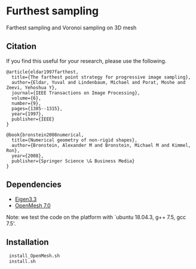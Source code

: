 # Furthest sampling
Farthest sampling and Voronoi sampling on 3D mesh

## Citation

If you find this useful for your research, please use the following.

```
@article{eldar1997farthest,
  title={The farthest point strategy for progressive image sampling},
  author={Eldar, Yuval and Lindenbaum, Michael and Porat, Moshe and Zeevi, Yehoshua Y},
  journal={IEEE Transactions on Image Processing},
  volume={6},
  number={9},
  pages={1305--1315},
  year={1997},
  publisher={IEEE}
}

@book{bronstein2008numerical,
  title={Numerical geometry of non-rigid shapes},
  author={Bronstein, Alexander M and Bronstein, Michael M and Kimmel, Ron},
  year={2008},
  publisher={Springer Science \& Business Media}
}
```

## Dependencies
- [Eigen3.3](http://eigen.tuxfamily.org/index.php?title=Main_Page)
- [OpenMesh 7.0](https://www.openmesh.org/download/)


Note: we test the code on the platform with `ubuntu 18.04.3, g++ 7.5, gcc 7.5'.


## Installation

```sh
 install_OpenMesh.sh
 install.sh
```
